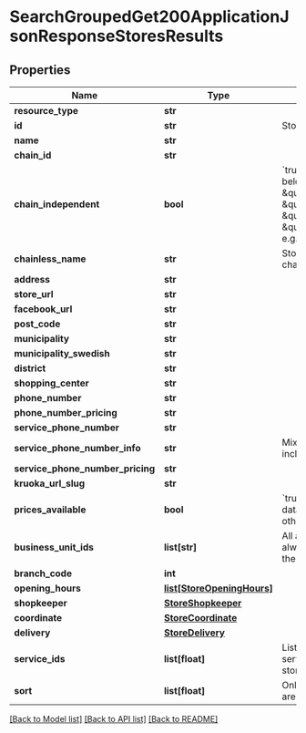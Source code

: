 # SearchGroupedGet200ApplicationJsonResponseStoresResults

## Properties
Name | Type | Description | Notes
------------ | ------------- | ------------- | -------------
**resource_type** | **str** |  | 
**id** | **str** | Store identifier | 
**name** | **str** |  | 
**chain_id** | **str** |  | 
**chain_independent** | **bool** | &#x60;true&#x60;, if store does not belong to \&quot;kcitymarket\&quot;, \&quot;ksupermarket\&quot;, \&quot;kmarket\&quot; or \&quot;nokm\&quot; chains, e.g. K-Myllypuro.  | 
**chainless_name** | **str** | Store name without the chain name | 
**address** | **str** |  | [optional] 
**store_url** | **str** |  | [optional] 
**facebook_url** | **str** |  | [optional] 
**post_code** | **str** |  | [optional] 
**municipality** | **str** |  | [optional] 
**municipality_swedish** | **str** |  | [optional] 
**district** | **str** |  | [optional] 
**shopping_center** | **str** |  | [optional] 
**phone_number** | **str** |  | [optional] 
**phone_number_pricing** | **str** |  | [optional] 
**service_phone_number** | **str** |  | [optional] 
**service_phone_number_info** | **str** | Mixed information, may include pricing | [optional] 
**service_phone_number_pricing** | **str** |  | [optional] 
**kruoka_url_slug** | **str** |  | [optional] 
**prices_available** | **bool** | &#x60;true&#x60; if Mobile Scan price data is available, &#x60;false&#x60; otherwise  | [optional] 
**business_unit_ids** | **list[str]** | All alternative identifiers, always contains at least the one in the Id field  | 
**branch_code** | **int** |  | 
**opening_hours** | [**list[StoreOpeningHours]**](StoreOpeningHours.md) |  | 
**shopkeeper** | [**StoreShopkeeper**](StoreShopkeeper.md) |  | [optional] 
**coordinate** | [**StoreCoordinate**](StoreCoordinate.md) |  | 
**delivery** | [**StoreDelivery**](StoreDelivery.md) |  | 
**service_ids** | **list[float]** | List of identifiers for services provided by the store  | [optional] 
**sort** | **list[float]** | Only present, if the results are sorted by distance.  | [optional] 

[[Back to Model list]](../README.md#documentation-for-models) [[Back to API list]](../README.md#documentation-for-api-endpoints) [[Back to README]](../README.md)



